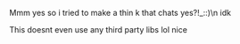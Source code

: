 Mmm yes so i tried to make a thin k that chats yes?!_::)\n
idk

This doesnt even use any third party libs lol nice